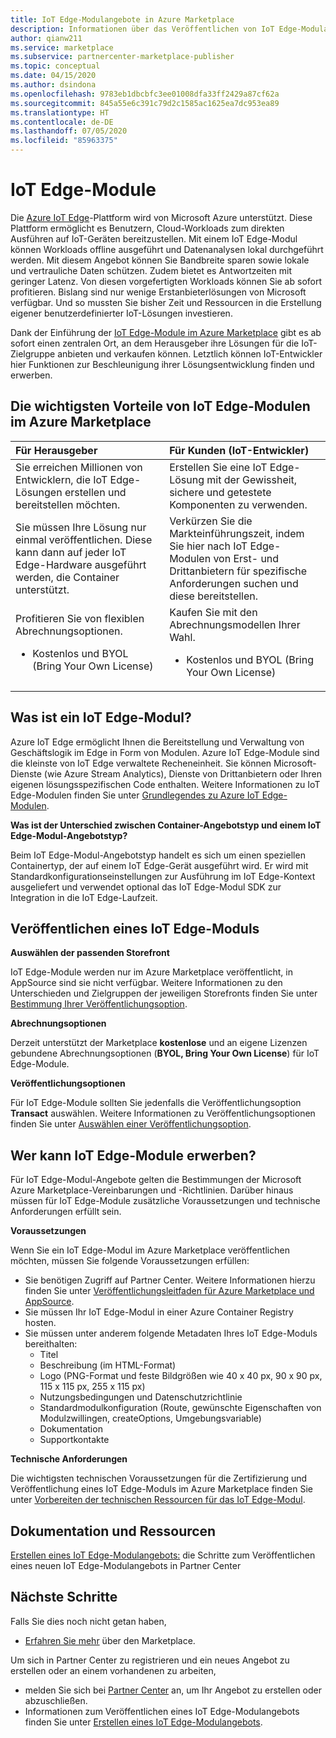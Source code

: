 ```yaml
---
title: IoT Edge-Modulangebote in Azure Marketplace
description: Informationen über das Veröffentlichen von IoT Edge-Modulangeboten in Azure Marketplace
author: qianw211
ms.service: marketplace
ms.subservice: partnercenter-marketplace-publisher
ms.topic: conceptual
ms.date: 04/15/2020
ms.author: dsindona
ms.openlocfilehash: 9783eb1dbcbfc3ee01008dfa33ff2429a87cf62a
ms.sourcegitcommit: 845a55e6c391c79d2c1585ac1625ea7dc953ea89
ms.translationtype: HT
ms.contentlocale: de-DE
ms.lasthandoff: 07/05/2020
ms.locfileid: "85963375"
---
```

# <a name="iot-edge-modules"></a>IoT Edge-Module

Die [Azure IoT Edge](https://azure.microsoft.com/services/iot-edge/)-Plattform wird von Microsoft Azure unterstützt.  Diese Plattform ermöglicht es Benutzern, Cloud-Workloads zum direkten Ausführen auf IoT-Geräten bereitzustellen.  Mit einem IoT Edge-Modul können Workloads offline ausgeführt und Datenanalysen lokal durchgeführt werden. Mit diesem Angebot können Sie Bandbreite sparen sowie lokale und vertrauliche Daten schützen. Zudem bietet es Antwortzeiten mit geringer Latenz.  Von diesen vorgefertigten Workloads können Sie ab sofort profitieren. Bislang sind nur wenige Erstanbieterlösungen von Microsoft verfügbar.  Und so mussten Sie bisher Zeit und Ressourcen in die Erstellung eigener benutzerdefinierter IoT-Lösungen investieren.

Dank der Einführung der [IoT Edge-Module im Azure Marketplace](https://azuremarketplace.microsoft.com/marketplace/apps/category/internet-of-things?page=1) gibt es ab sofort einen zentralen Ort, an dem Herausgeber ihre Lösungen für die IoT-Zielgruppe anbieten und verkaufen können. Letztlich können IoT-Entwickler hier Funktionen zur Beschleunigung ihrer Lösungsentwicklung finden und erwerben.  

## <a name="key-benefits-of-iot-edge-modules-in-azure-marketplace"></a>Die wichtigsten Vorteile von IoT Edge-Modulen im Azure Marketplace

| **Für Herausgeber**    | **Für Kunden (IoT-Entwickler)**  |
| :------------------- | :-------------------|
| Sie erreichen Millionen von Entwicklern, die IoT Edge-Lösungen erstellen und bereitstellen möchten.  | Erstellen Sie eine IoT Edge-Lösung mit der Gewissheit, sichere und getestete Komponenten zu verwenden. |
| Sie müssen Ihre Lösung nur einmal veröffentlichen. Diese kann dann auf jeder IoT Edge-Hardware ausgeführt werden, die Container unterstützt. | Verkürzen Sie die Markteinführungszeit, indem Sie hier nach IoT Edge-Modulen von Erst- und Drittanbietern für spezifische Anforderungen suchen und diese bereitstellen. |
| Profitieren Sie von flexiblen Abrechnungsoptionen. <ul> <li> Kostenlos und BYOL (Bring Your Own License) </li> </ul> | Kaufen Sie mit den Abrechnungsmodellen Ihrer Wahl. <ul> <li> Kostenlos und BYOL (Bring Your Own License) </li> </ul> |

## <a name="what-is-an-iot-edge-module"></a>Was ist ein IoT Edge-Modul?

Azure IoT Edge ermöglicht Ihnen die Bereitstellung und Verwaltung von Geschäftslogik im Edge in Form von Modulen. Azure IoT Edge-Module sind die kleinste von IoT Edge verwaltete Recheneinheit. Sie können Microsoft-Dienste (wie Azure Stream Analytics), Dienste von Drittanbietern oder Ihren eigenen lösungsspezifischen Code enthalten. Weitere Informationen zu IoT Edge-Modulen finden Sie unter [Grundlegendes zu Azure IoT Edge-Modulen](../iot-edge/iot-edge-modules.md).

**Was ist der Unterschied zwischen Container-Angebotstyp und einem IoT Edge-Modul-Angebotstyp?**

Beim IoT Edge-Modul-Angebotstyp handelt es sich um einen speziellen Containertyp, der auf einem IoT Edge-Gerät ausgeführt wird. Er wird mit Standardkonfigurationseinstellungen zur Ausführung im IoT Edge-Kontext ausgeliefert und verwendet optional das IoT Edge-Modul SDK zur Integration in die IoT Edge-Laufzeit.

## <a name="publishing-your-iot-edge-module"></a>Veröffentlichen eines IoT Edge-Moduls

**Auswählen der passenden Storefront**

IoT Edge-Module werden nur im Azure Marketplace veröffentlicht, in AppSource sind sie nicht verfügbar.  Weitere Informationen zu den Unterschieden und Zielgruppen der jeweiligen Storefronts finden Sie unter [Bestimmung Ihrer Veröffentlichungsoption](determine-your-listing-type.md).
 
**Abrechnungsoptionen**

Derzeit unterstützt der Marketplace **kostenlose** und an eigene Lizenzen gebundene Abrechnungsoptionen (**BYOL, Bring Your Own License**) für IoT Edge-Module.
 
**Veröffentlichungsoptionen**

Für IoT Edge-Module sollten Sie jedenfalls die Veröffentlichungsoption **Transact** auswählen.  Weitere Informationen zu Veröffentlichungsoptionen finden Sie unter [Auswählen einer Veröffentlichungsoption](determine-your-listing-type.md).  

## <a name="eligibility-criteria"></a>Wer kann IoT Edge-Module erwerben?

Für IoT Edge-Modul-Angebote gelten die Bestimmungen der Microsoft Azure Marketplace-Vereinbarungen und -Richtlinien.  Darüber hinaus müssen für IoT Edge-Module zusätzliche Voraussetzungen und technische Anforderungen erfüllt sein.  

**Voraussetzungen**

Wenn Sie ein IoT Edge-Modul im Azure Marketplace veröffentlichen möchten, müssen Sie folgende Voraussetzungen erfüllen:

- Sie benötigen Zugriff auf Partner Center. Weitere Informationen hierzu finden Sie unter [Veröffentlichungsleitfaden für Azure Marketplace und AppSource](marketplace-publishers-guide.md).
- Sie müssen Ihr IoT Edge-Modul in einer Azure Container Registry hosten. 
- Sie müssen unter anderem folgende Metadaten Ihres IoT Edge-Moduls bereithalten: 
    - Titel
    - Beschreibung (im HTML-Format)
    - Logo (PNG-Format und feste Bildgrößen wie 40 x 40 px, 90 x 90 px, 115 x 115 px, 255 x 115 px)
    - Nutzungsbedingungen und Datenschutzrichtlinie
    - Standardmodulkonfiguration (Route, gewünschte Eigenschaften von Modulzwillingen, createOptions, Umgebungsvariable)
    - Dokumentation
    - Supportkontakte

**Technische Anforderungen**

Die wichtigsten technischen Voraussetzungen für die Zertifizierung und Veröffentlichung eines IoT Edge-Moduls im Azure Marketplace finden Sie unter [Vorbereiten der technischen Ressourcen für das IoT Edge-Modul](./partner-center-portal/create-iot-edge-module-asset.md).

## <a name="documentation-and-resources"></a>Dokumentation und Ressourcen

[Erstellen eines IoT Edge-Modulangebots:](./partner-center-portal/azure-iot-edge-module-creation.md) die Schritte zum Veröffentlichen eines neuen IoT Edge-Modulangebots in Partner Center

## <a name="next-steps"></a>Nächste Schritte

Falls Sie dies noch nicht getan haben,

- [Erfahren Sie mehr](https://azuremarketplace.microsoft.com/sell) über den Marketplace.

Um sich in Partner Center zu registrieren und ein neues Angebot zu erstellen oder an einem vorhandenen zu arbeiten,

- melden Sie sich bei [Partner Center](https://partner.microsoft.com/dashboard/account/v3/enrollment/introduction/partnership) an, um Ihr Angebot zu erstellen oder abzuschließen.
- Informationen zum Veröffentlichen eines IoT Edge-Modulangebots finden Sie unter [Erstellen eines IoT Edge-Modulangebots](./partner-center-portal/azure-iot-edge-module-creation.md).

